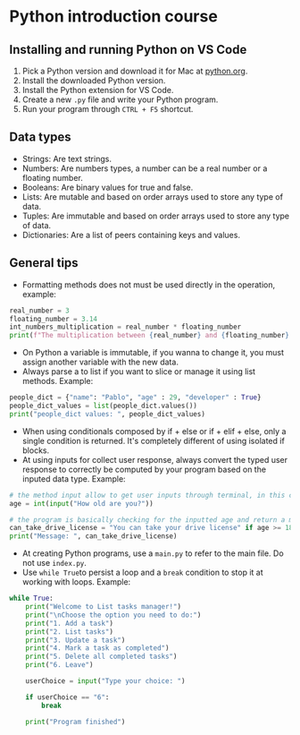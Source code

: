 # Python introduction course

## Installing and running Python on VS Code

1. Pick a Python version and download it for Mac at [python.org](https://www.python.org/downloads/).
2. Install the downloaded Python version.
3. Install the Python extension for VS Code.
4. Create a new `.py` file and write your Python program.
5. Run your program through `CTRL + F5` shortcut.


## Data types

- Strings: Are text strings.
- Numbers: Are numbers types, a number can be a real number or a floating number.
- Booleans: Are binary values for true and false.
- Lists: Are mutable and based on order arrays used to store any type of data.
- Tuples: Are immutable and based on order arrays used to store any type of data.
- Dictionaries: Are a list of peers containing keys and values.

## General tips

- Formatting methods does not must be used directly in the operation, example:
```python
real_number = 3
floating_number = 3.14
int_numbers_multiplication = real_number * floating_number
print(f"The multiplication between {real_number} and {floating_number} is {int(int_numbers_multiplication)}")
```
- On Python a variable is immutable, if you wanna to change it, you must assign another variable with the new data.
- Always parse a to list if you want to slice or manage it using list methods. Example:
```python
people_dict = {"name": "Pablo", "age" : 29, "developer" : True}
people_dict_values = list(people_dict.values())
print("people_dict values: ", people_dict_values)
```
- When using conditionals composed by if + else or if + elif + else, only a single condition is returned. It's completely different of using isolated if blocks.
- At using inputs for collect user response, always convert the typed user response to correctly be computed by your program based on the inputed data type. Example:
```python
# the method input allow to get user inputs through terminal, in this case, the use age inputted value is stored on age variable
age = int(input("How old are you?"))

# the program is basically checking for the inputted age and return a message for user
can_take_drive_license = "You can take your drive license" if age >= 18 else "You can't take your drive license"
print("Message: ", can_take_drive_license)
```
- At creating Python programs, use a `main.py` to refer to the main file. Do not use `index.py`.
- Use `while True`to persist a loop and a `break` condition to stop it at working with loops. Example:
```python
while True:
    print("Welcome to List tasks manager!")
    print("\nChoose the option you need to do:")
    print("1. Add a task")
    print("2. List tasks")
    print("3. Update a task")
    print("4. Mark a task as completed")
    print("5. Delete all completed tasks")
    print("6. Leave")

    userChoice = input("Type your choice: ")

    if userChoice == "6":
        break

    print("Program finished")
```

